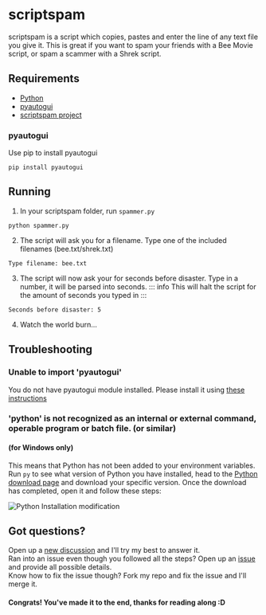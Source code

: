 [a]: /assets/PythonProjects/scriptspam-1.gif
# scriptspam
scriptspam is a script which copies, pastes and enter the line of any text file you give it. This is great if you want to spam your friends with a Bee Movie script, or spam a scammer with a Shrek script.
## Requirements
* [Python](https://www.python.org/downloads/)
* [pyautogui](/PythonProjects/scriptspam.html#pyautogui)
* [scriptspam project](https://github.com/icepcp/PythonProjects/tree/main/scriptspam)
### pyautogui
Use pip to install pyautogui
```
pip install pyautogui
```
## Running
1. In your scriptspam folder, run ```spammer.py```
```
python spammer.py
```
2. The script will ask you for a filename. Type one of the included filenames (bee.txt/shrek.txt)
```
Type filename: bee.txt
```
3. The script will now ask your for seconds before disaster. Type in a number, it will be parsed into seconds.
::: info
This will halt the script for the amount of seconds you typed in
:::
```
Seconds before disaster: 5
```
4. Watch the world burn...
## Troubleshooting
### Unable to import 'pyautogui'
You do not have pyautogui module installed. Please install it using [these instructions](/PythonProjects/scriptspam.html#pyautogui)
### 'python' is not recognized as an internal or external command, operable program or batch file. (or similar)
#### (for Windows only)
This means that Python has not been added to your environment variables. Run ```py``` to see what version of Python you have installed, head to the [Python download page](https://www.python.org/downloads/) and download your specific version. Once the download has completed, open it and follow these steps:

![Python Installation modification][a]

## Got questions?
Open up a [new discussion](https://github.com/icepcp/PythonProjects/discussions/new) and I'll try my best to answer it.  
Ran into an issue even though you followed all the steps? Open up an [issue](https://github.com/icepcp/PythonProjects/issues/new) and provide all possible details.  
Know how to fix the issue though? Fork my repo and fix the issue and I'll merge it.

#### Congrats! You've made it to the end, thanks for reading along :D